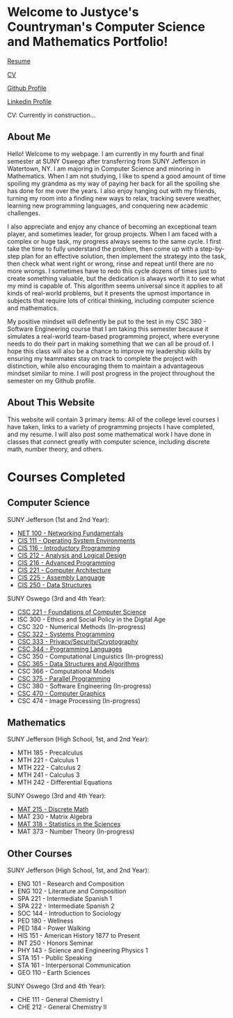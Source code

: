 # Welcome to Justyce's Countryman's Computer Science and Mathematics Portfolio!

[Resume](https://docs.google.com/document/d/1v3P51Z684UccbyDN7NE42kPpWqutmto9dChGMWMaGGg/edit?usp=sharing)

[CV](https://docs.google.com/document/d/1QiroGywNCnaqXj5p5W73Y8OlOIe9l6nhEWJdyJeMvpU/edit?usp=sharing)

[Github Profile](https://github.com/lljustycell999?tab=overview&from=2024-01-01&to=2024-01-16)      

[Linkedin Profile](https://www.linkedin.com/in/justyce-countryman-391b40294/)

CV: Currently in construction...

## **About Me**

Hello! Welcome to my webpage. I am currently in my fourth and final semester at SUNY Oswego after transferring from SUNY Jefferson in Watertown, NY. I am majoring in Computer Science and minoring in Mathematics. When I am not studying, I like to spend a good amount of time spoiling my grandma as my way of paying her back for all the spoiling she has done for me over the years. I also enjoy hanging out with my friends, turning my room into a finding new ways to relax, tracking severe weather, learning new programming languages, and conquering new academic challenges. 

I also appreciate and enjoy any chance of becoming an exceptional team player, and sometimes leader, for group projects. When I am faced with a complex or huge task, my progress always seems to the same cycle. I first take the time to fully understand the problem, then come up with a step-by-step plan for an effective solution, then implement the strategy into the task, then check what went right or wrong, rinse and repeat until there are no more wrongs. I sometimes have to redo this cycle dozens of times just to create something valuable, but the dedication is always worth it to see what my mind is capable of. This algorithm seems universal since it applies to all kinds of real-world problems, but it presents the upmost importance in subjects that require lots of critical thinking, including computer science and mathematics.

My positive mindset will definently be put to the test in my CSC 380 - Software Engineering course that I am taking this semester because it simulates a real-world team-based programming project, where everyone needs to do their part in making something that we can all be proud of. I hope this class will also be a chance to improve my leadership skills by ensuring my teammates stay on track to complete the project with distinction, while also encouraging them to maintain a advantageous mindset similar to mine. I will post progress in the project throughout the semester on my Github profile.

## **About This Website**
This website will contain 3 primary items: All of the college level courses I have taken, links to a variety of programming projects I have completed, and my resume. I will also post some mathematical work I have done in classes that connect greatly with computer science, including discrete math, number theory, and others.

# Courses Completed

## **Computer Science**

SUNY Jefferson (1st and 2nd Year):
* [NET 100 - Networking Fundamentals](https://github.com/lljustycell999/NET100)
* [CIS 111 - Operating System Environments](https://github.com/lljustycell999/CIS111)
* [CIS 116 - Introductory Programming](https://github.com/lljustycell999/CIS116)
* [CIS 212 - Analysis and Logical Design](https://github.com/lljustycell999/CIS212)
* [CIS 216 - Advanced Programming](https://github.com/lljustycell999/CIS216)
* [CIS 221 - Computer Architecture](https://github.com/lljustycell999/CIS221)
* [CIS 225 - Assembly Language](https://github.com/lljustycell999/CIS225)
* [CIS 250 - Data Structures](https://github.com/lljustycell999/CIS250)

SUNY Oswego (3rd and 4th Year):
* [CSC 221 - Foundations of Computer Science](https://github.com/lljustycell999/CSC221)
* ISC 300 - Ethics and Social Policy in the Digital Age
* CSC 320 - Numerical Methods (In-progress)
* [CSC 322 - Systems Programming](https://github.com/lljustycell999/CSC322)
* [CSC 333 - Privacy/Security/Cryptography](https://github.com/lljustycell999/CSC333)
* [CSC 344 - Programming Languages](https://github.com/lljustycell999/CSC344)
* CSC 350 - Computational Linguistics (In-progress)
* [CSC 365 - Data Structures and Algorithms](https://github.com/lljustycell999/CSC365)
* CSC 366 - Computational Models
* [CSC 375 - Parallel Programming](https://github.com/lljustycell999/CSC375)
* CSC 380 - Software Engineering (In-progress)
* [CSC 470 - Computer Graphics](https://github.com/lljustycell999/CSC470)
* CSC 474 - Image Processing (In-progress)

## **Mathematics**

SUNY Jefferson (High School, 1st, and 2nd Year):
* MTH 185 - Precalculus
* MTH 221 - Calculus 1
* MTH 222 - Calculus 2
* MTH 241 - Calculus 3
* MTH 242 - Differential Equations

SUNY Oswego (3rd and 4th Year):
* [MAT 215 - Discrete Math](https://github.com/lljustycell999/MAT215)
* MAT 230 - Matrix Algebra
* [MAT 318 - Statistics in the Sciences](https://github.com/lljustycell999/MAT318)
* MAT 373 - Number Theory (In-progress)

## **Other Courses**
SUNY Jefferson (High School, 1st, and 2nd Year):

* ENG 101 - Research and Composition
* ENG 102 - Literature and Composition
* SPA 221 - Intermediate Spanish 1
* SPA 222 - Intermediate Spanish 2
* SOC 144 - Introduction to Sociology
* PED 180 - Wellness
* PED 184 - Power Walking
* HIS 151 - American History 1877 to Present
* INT 250 - Honors Seminar
* PHY 143 - Science and Engineering Physics 1
* STA 151 - Public Speaking
* STA 161 - Interpersonal Communication
* GEO 110 - Earth Sciences

SUNY Oswego (3rd and 4th Year):
* CHE 111 - General Chemistry I
* CHE 212 - General Chemistry II

